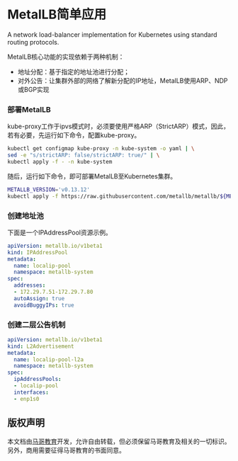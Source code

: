 # MetalLB简单应用

A network load-balancer implementation for Kubernetes using standard routing protocols.

MetalLB核心功能的实现依赖于两种机制：

- 地址分配：基于指定的地址池进行分配；
- 对外公告：让集群外部的网络了解新分配的IP地址，MetalLB使用ARP、NDP或BGP实现

### 部署MetalLB

kube-proxy工作于ipvs模式时，必须要使用严格ARP（StrictARP）模式，因此，若有必要，先运行如下命令，配置kube-proxy。

```bash
kubectl get configmap kube-proxy -n kube-system -o yaml | \
sed -e "s/strictARP: false/strictARP: true/" | \
kubectl apply -f - -n kube-system
```

随后，运行如下命令，即可部署MetalLB至Kubernetes集群。

```bash
METALLB_VERSION='v0.13.12'
kubectl apply -f https://raw.githubusercontent.com/metallb/metallb/${METALLB_VERSION}/config/manifests/metallb-native.yaml
```

### 创建地址池

下面是一个IPAddressPool资源示例。

```yaml
apiVersion: metallb.io/v1beta1
kind: IPAddressPool
metadata:
  name: localip-pool
  namespace: metallb-system
spec:
  addresses:
  - 172.29.7.51-172.29.7.80
  autoAssign: true
  avoidBuggyIPs: true
```

### 创建二层公告机制

```yaml
apiVersion: metallb.io/v1beta1
kind: L2Advertisement
metadata:
  name: localip-pool-l2a
  namespace: metallb-system
spec:
  ipAddressPools:
  - localip-pool
  interfaces:
  - enp1s0
```



## 版权声明

本文档由[马哥教育](http://www.magedu.com)开发，允许自由转载，但必须保留马哥教育及相关的一切标识。另外，商用需要征得马哥教育的书面同意。

